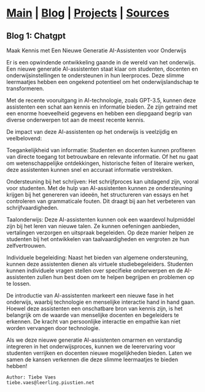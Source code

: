 # [Main](index.md)  |  [Blog](blognav.md)  | [Projects](projectnav.md) | [Sources](sources.md)

## Blog 1: Chatgpt

Maak Kennis met Een Nieuwe Generatie AI-Assistenten voor Onderwijs

Er is een opwindende ontwikkeling gaande in de wereld van het onderwijs. Een nieuwe generatie AI-assistenten staat klaar om studenten, docenten en onderwijsinstellingen te ondersteunen in hun leerproces. Deze slimme leermaatjes hebben een ongekend potentieel om het onderwijslandschap te transformeren.

Met de recente vooruitgang in AI-technologie, zoals GPT-3.5, kunnen deze assistenten een schat aan kennis en informatie bieden. Ze zijn getraind met een enorme hoeveelheid gegevens en hebben een diepgaand begrip van diverse onderwerpen tot aan de meest recente kennis.

De impact van deze AI-assistenten op het onderwijs is veelzijdig en veelbelovend:

Toegankelijkheid van informatie: Studenten en docenten kunnen profiteren van directe toegang tot betrouwbare en relevante informatie. Of het nu gaat om wetenschappelijke ontdekkingen, historische feiten of literaire werken, deze assistenten kunnen snel en accuraat informatie verstrekken.

Ondersteuning bij het schrijven: Het schrijfproces kan uitdagend zijn, vooral voor studenten. Met de hulp van AI-assistenten kunnen ze ondersteuning krijgen bij het genereren van ideeën, het structureren van essays en het controleren van grammaticale fouten. Dit draagt bij aan het verbeteren van schrijfvaardigheden.

Taalonderwijs: Deze AI-assistenten kunnen ook een waardevol hulpmiddel zijn bij het leren van nieuwe talen. Ze kunnen oefeningen aanbieden, vertalingen verzorgen en uitspraak begeleiden. Op deze manier helpen ze studenten bij het ontwikkelen van taalvaardigheden en vergroten ze hun zelfvertrouwen.

Individuele begeleiding: Naast het bieden van algemene ondersteuning, kunnen deze assistenten dienen als virtuele studiebegeleiders. Studenten kunnen individuele vragen stellen over specifieke onderwerpen en de AI-assistenten zullen hun best doen om te helpen begrijpen en problemen op te lossen.

De introductie van AI-assistenten markeert een nieuwe fase in het onderwijs, waarbij technologie en menselijke interactie hand in hand gaan. Hoewel deze assistenten een onschatbare bron van kennis zijn, is het belangrijk om de waarde van menselijke docenten en begeleiders te erkennen. De kracht van persoonlijke interactie en empathie kan niet worden vervangen door technologie.

Als we deze nieuwe generatie AI-assistenten omarmen en verstandig integreren in het onderwijsproces, kunnen we de leerervaring voor studenten verrijken en docenten nieuwe mogelijkheden bieden. Laten we samen de kansen verkennen die deze slimme leermaatjes te bieden hebben!

    Author: Tiebe Vaes
    tiebe.vaes@leerling.piustien.net